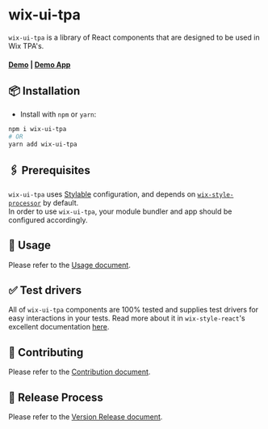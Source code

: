 # wix-ui-tpa

`wix-ui-tpa` is a library of React components that are designed to be used in Wix TPA's.

#### [Demo](https://bo.wix.com/pages/wix-ui-tpa) | [Demo App](https://github.com/wix/wix-ui-tpa-example)
  
## 📦 Installation
* Install with `npm` or `yarn`:
```sh
npm i wix-ui-tpa
# OR
yarn add wix-ui-tpa
```
 
## 🖇 Prerequisites
`wix-ui-tpa` uses [Stylable](https://stylable.io/) configuration, and depends on 
[`wix-style-processor`](https://github.com/wix/wix-style-processor) by default.     
In order to use `wix-ui-tpa`, your module bundler and app should be configured accordingly.

## 🚀 Usage
Please refer to the [Usage document](https://github.com/wix/wix-ui-tpa/blob/master/docs/USAGE.md).

## ✅ Test drivers
All of `wix-ui-tpa` components are 100% tested and supplies test drivers for easy 
interactions in your tests. Read more about it in `wix-style-react`'s excellent 
documentation [here](https://github.com/wix/wix-style-react/blob/master/docs/usage/COMPONENTS_DRIVERS.md).

## 🤝 Contributing
Please refer to the [Contribution document](https://github.com/wix/wix-ui-tpa/blob/master/docs/CONTRIBUTION.md).

## 💫 Release Process
Please refer to the [Version Release document](https://github.com/wix/wix-ui-tpa/blob/master/docs/internal/VERSION_RELEASE.md).
